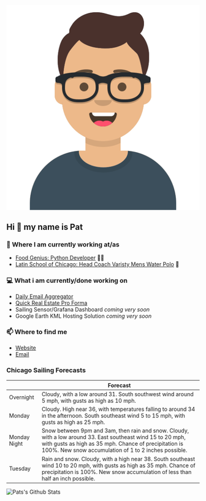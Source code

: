 [![Social banner for p-j-falconer](https://raw.githubusercontent.com/P-J-FALCONER/P-J-FALCONER/master/assets/avataaars.svg)](https://patfalconer.com/)
## Hi :wave: my name is Pat

### 💼 Where I am currently working at/as
- [Food Genius: Python Developer](https://getfoodgenius.com/) 🍔🐍
- [Latin School of Chicago: Head Coach Varisty Mens Water Polo](https://www.latinschool.org/) 🤽


### 💻 What i am currently/done working on
 - [Daily Email Aggregator](https://github.com/P-J-FALCONER/dott_daily_mail)
 - [Quick Real Estate Pro Forma](https://github.com/P-J-FALCONER/henry)
 - Sailing Sensor/Grafana Dashboard *coming very soon*
 - Google Earth KML Hosting Solution *coming very soon*

### 📫 Where to find me
 - [Website](https://patfalconer.com/)
 - [Email](mailto:patrick.j.falconer@gmail.com)


### Chicago Sailing Forecasts
|   | Forecast  |
|---|---|
| Overnight | Cloudy, with a low around 31. South southwest wind around 5 mph, with gusts as high as 10 mph. |
| Monday | Cloudy. High near 36, with temperatures falling to around 34 in the afternoon. South southeast wind 5 to 15 mph, with gusts as high as 25 mph. |
| Monday Night | Snow between 9pm and 3am, then rain and snow. Cloudy, with a low around 33. East southeast wind 15 to 20 mph, with gusts as high as 35 mph. Chance of precipitation is 100%. New snow accumulation of 1 to 2 inches possible. |
| Tuesday | Rain and snow. Cloudy, with a high near 38. South southeast wind 10 to 20 mph, with gusts as high as 35 mph. Chance of precipitation is 100%. New snow accumulation of less than half an inch possible. |

![Pats's Github Stats](https://github-readme-stats.vercel.app/api?username=p-j-falconer&show_icons=true&theme=radical)

